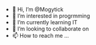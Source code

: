 - 👋 Hi, I’m @Mogytick
- 👀 I’m interested in progrmming
- 🌱 I’m currently learning IT
- 💞️ I’m looking to collaborate on 
- 📫 How to reach me ...

<!---
Mogytick/Mogytick is a ✨ special ✨ repository because its `README.md` (this file) appears on your GitHub profile.
You can click the Preview link to take a look at your changes.
--->
